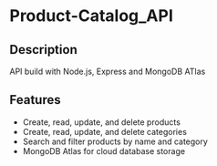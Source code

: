 # Product-Catalog_API

## Description

API build with Node.js, Express and MongoDB ATlas 

## Features

- Create, read, update, and delete products  
- Create, read, update, and delete categories  
- Search and filter products by name and category  
- MongoDB Atlas for cloud database storage  

